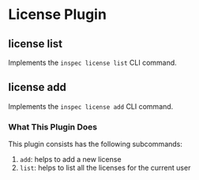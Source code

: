 # License Plugin

## license list

Implements the `inspec license list` CLI command.

## license add

Implements the `inspec license add` CLI command.

### What This Plugin Does

This plugin consists has the following subcommands:

1. `add`: helps to add a new license
2. `list`: helps to list all the licenses for the current user